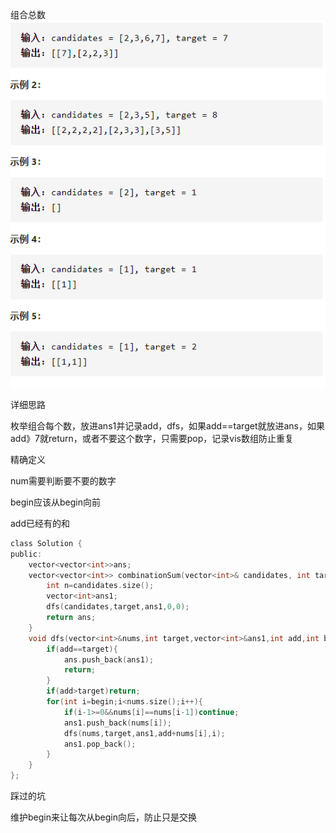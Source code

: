 组合总数![img](image/1627396032192.png)

详细思路

枚举组合每个数，放进ans1并记录add，dfs，如果add==target就放进ans，如果add》7就return，或者不要这个数字，只需要pop，记录vis数组防止重复

精确定义

num需要判断要不要的数字

begin应该从begin向前

add已经有的和

```c
class Solution {
public:
    vector<vector<int>>ans;
    vector<vector<int>> combinationSum(vector<int>& candidates, int target) {
        int n=candidates.size();
        vector<int>ans1;
        dfs(candidates,target,ans1,0,0);
        return ans;
    }
    void dfs(vector<int>&nums,int target,vector<int>&ans1,int add,int begin){
        if(add==target){
            ans.push_back(ans1);
            return;
        }
        if(add>target)return;
        for(int i=begin;i<nums.size();i++){
            if(i-1>=0&&nums[i]==nums[i-1])continue;
            ans1.push_back(nums[i]);
            dfs(nums,target,ans1,add+nums[i],i);
            ans1.pop_back();
        }
    }
};
```

踩过的坑

维护begin来让每次从begin向后，防止只是交换

